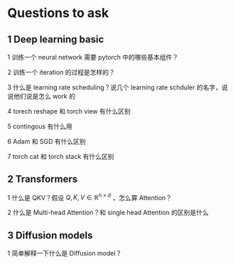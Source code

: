 # Questions to ask

## 1 Deep learning basic

1 训练一个 neural network 需要 pytorch 中的哪些基本组件？

2 训练一个 iteration 的过程是怎样的？

3 什么是 learning rate scheduling？说几个 learning rate schduler 的名字，说说他们说是怎么 work 的

4 torech reshape 和 torch view 有什么区别

5 contingous 有什么用

6 Adam 和 SGD 有什么区别

7 torch cat 和 torch stack 有什么区别

## 2 Transformers

1 什么是 QKV？假设 $Q, K, V \in \mathbb{R}^{n \times d}$ ，怎么算 Attention？

2 什么是 Multi-head Attention？和 single head Attention 的区别是什么

## 3 Diffusion models

1 简单解释一下什么是 Diffusion model？



